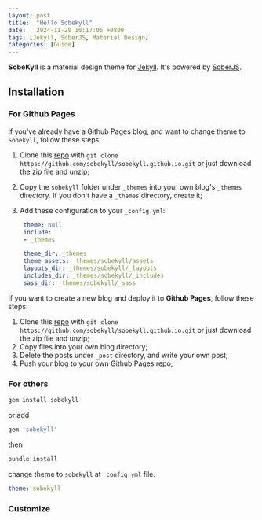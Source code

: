 ```yaml
---
layout: post
title:  "Hello Sobekyll"
date:   2024-11-20 10:17:05 +0800
tags: [Jekyll, SoberJS, Material Design]
categories: [Guide]
---
```


**SobeKyll** is a material design theme for [Jekyll](https://jekyllrb.com/). It's powered by [SoberJS](https://soberjs.com/).

## Installation
### For Github Pages

If you've already have a Github Pages blog, and want to change theme to `Sobekyll`, follow these steps:
1. Clone this [repo](https://github.com/sobekyll/sobekyll.github.io) with `git clone https://github.com/sobekyll/sobekyll.github.io.git` or just download the zip file and unzip;
2. Copy the `sobekyll` folder under `_themes` into your own blog's `_themes` directory. If you don't have a `_themes` directory, create it;
3. Add these configuration to your `_config.yml`:
   
   ```yml
    theme: null
    include:
    - _themes

    theme_dir: _themes
    theme_assets: _themes/sobekyll/assets
    layouts_dir: _themes/sobekyll/_layouts
    includes_dir: _themes/sobekyll/_includes
    sass_dir: _themes/sobekyll/_sass
   ```

If you want to create a new blog and deploy it to **Github Pages**, follow these steps:
1. Clone this [repo](https://github.com/sobekyll/sobekyll.github.io) with `git clone https://github.com/sobekyll/sobekyll.github.io.git` or just download the zip file and unzip;
2. Copy files into your own blog directory;
3. Delete the posts under `_post` directory, and write your own post;
4. Push your blog to your own Github Pages repo;

### For others

```bash
gem install sobekyll
```
or add
```ruby
gem 'sobekyll'
```
then
```bash
bundle install
```

change theme to `sobekyll` at `_config.yml` file.
```yml
theme: sobekyll
```

### Customize
